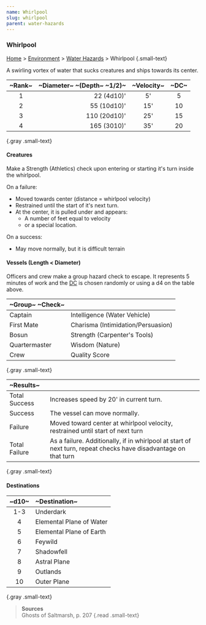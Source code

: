 ```yaml
---
name: Whirlpool
slug: whirlpool
parent: water-hazards
---
```

### Whirlpool
[Home](dm-operations-center) > [Environment](environment) > [Water Hazards](water-hazards) > Whirlpool {.small-text}

A swirling vortex of water that sucks creatures and ships towards its center.

| ~Rank~ | ~Diameter~ ~(Depth~ ~1/2)~ | ~Velocity~ | ~DC~ |
| :----: | -------------------------: | :--------: | :--: |
|   1    |                 22 (4d10)' |     5'     |  5   |
|   2    |                55 (10d10)' |    15'     |  10  |
|   3    |               110 (20d10)' |    25'     |  15  |
|   4    |                165 (3010)' |    35'     |  20  |
{.gray .small-text}

#### Creatures
Make a Strength (Athletics) check upon entering or starting it's turn inside the whirlpool.

On a failure:
- Moved towards center (distance = whirlpool velocity)
- Restrained until the start of it's next turn.
- At the center, it is pulled under and appears:
    - A number of feet equal to velocity
    - or a special location.

On a success:
- May move normally, but it is difficult terrain

#### Vessels (Length < Diameter)
Officers and crew make a group hazard check to escape. It represents 5 minutes of work and the [DC](difficulty-class) is chosen randomly or using a d4 on the table above.

| ~Group~ ~Check~ |                                    |
| :-------------- | :--------------------------------- |
| Captain         | Intelligence (Water Vehicle)       |
| First Mate      | Charisma (Intimidation/Persuasion) |
| Bosun           | Strength (Carpenter's Tools)       |
| Quartermaster   | Wisdom (Nature)                    |
| Crew            | Quality Score                      |
{.gray .small-text}

| ~Results~ ||
|:-------------|-|
| Total Success | Increases speed by 20' in current turn. |
| Success       | The vessel can move normally. |
| Failure       | Moved toward center at whirlpool velocity, restrained until start of next turn |
| Total Failure | As a failure. Additionally, if in whirlpool at start of next turn, repeat checks have disadvantage on that turn |
{.gray .small-text}

#### Destinations
| ~d10~ | ~Destination~            |
| :---: | :----------------------- |
|  1-3  | Underdark                |
|   4   | Elemental Plane of Water |
|   5   | Elemental Plane of Earth |
|   6   | Feywild                  |
|   7   | Shadowfell               |
|   8   | Astral Plane             |
|   9   | Outlands                 |
|  10   | Outer Plane              |
{.gray .small-text}

> **Sources** <br/>
> Ghosts of Saltmarsh, p. 207
{.read .small-text}
